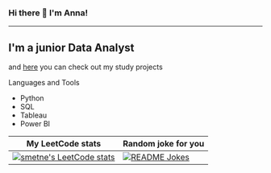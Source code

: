 ### Hi there 👋 I'm Anna!
___

## I'm a junior Data Analyst
and [here](https://github.com/smetne/ya_praktikum) you can check out my study projects

Languages and Tools
- Python
- SQL
- Tableau
- Power BI

My LeetCode stats  | Random joke for you
------------- | -------------
[![smetne's LeetCode stats](https://leetcode-stats-six.vercel.app/api?username=smetne&theme=dark)](https://github.com/smetne/github-readme) | <a href="https://readme-jokes.vercel.app"><img align="center" src="https://readme-jokes.vercel.app/api" alt="README Jokes"></a>
